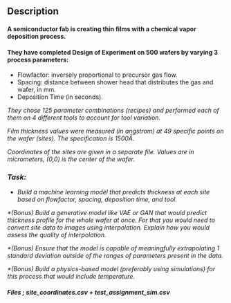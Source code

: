 ## Description

#### A semiconductor fab is creating thin films with a chemical vapor deposition process.

#### They have completed Design of Experiment on 500 wafers by varying 3 process parameters:

   * Flowfactor: inversely proportional to precursor gas flow.</blockquote>
   * Spacing: distance between shower head that distributes the gas and wafer, in mm.</blockquote>
   * Deposition Time (in seconds).</blockquote>

<i> They chose 125 parameter combinations (recipes) and performed each of them on 4 different tools to account for tool variation.

<i> Film thickness values were measured (in angstrom) at 49 specific points on the wafer (sites). The specification is 1500Å.

<i> Coordinates of the sites are given in a separate file. Values are in micrometers, (0,0) is the center of the wafer.

### Task:
    
   * Build a machine learning model that predicts thickness at each site based on flowfactor, spacing, deposition time, and tool.</blockquote>
    
   *(Bonus) Build a generative model like VAE or GAN that would predict thickness profile for the whole wafer at once. For that you would need to convert site data to images using interpolation. Explain how you would assess the quality of interpolation.</blockquote>
    
   *(Bonus) Ensure that the model is capable of meaningfully extrapolating 1 standard deviation outside of the ranges of parameters present in the data.</blockquote>
    
   *(Bonus) Build a physics-based model (preferably using simulations) for this process that would include temperature.</blockquote>


#### Files ; site_coordinates.csv + test_assignment_sim.csv
